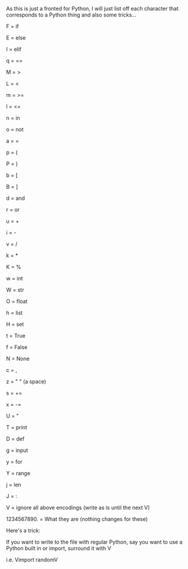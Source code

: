 As this is just a fronted for Python, I will just list off each character that corresponds to a Python thing and also some tricks...

F = if

E = else

I = elif

q = ==

M = >

L = <

m = >=

l = <=

n = in

o = not

a = =

p = (

P = )

b = \[

B = \]

d = and

r = or

u = +

i = -

v = /

k = *

K = %

w = int

W = str

O = float

h = list

H = set

t = True

f = False

N = None

c = ,

z = " " (a space)

s = += 

x = -=

U = "

T = print

D = def

g = input

y = for

Y = range

j = len

J = :

V = ignore all above encodings (write as is until the next V)

1234567890. = What they are (nothing changes for these)

Here's a trick:

If you want to write to the file with regular Python, say you want to use a Python built in or import, surround it with V

i.e. Vimport randomV
